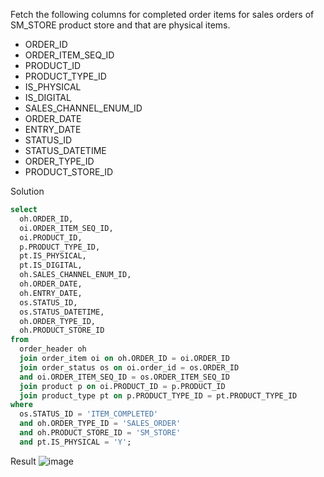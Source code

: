 Fetch the following columns for completed order items for sales orders of SM_STORE product store and that are physical items.
 - ORDER_ID
 - ORDER_ITEM_SEQ_ID
 - PRODUCT_ID
 - PRODUCT_TYPE_ID
 - IS_PHYSICAL
 - IS_DIGITAL
 - SALES_CHANNEL_ENUM_ID
 - ORDER_DATE
 - ENTRY_DATE
 - STATUS_ID
 - STATUS_DATETIME
 - ORDER_TYPE_ID
 - PRODUCT_STORE_ID 

Solution
```SQL
select 
  oh.ORDER_ID, 
  oi.ORDER_ITEM_SEQ_ID, 
  oi.PRODUCT_ID, 
  p.PRODUCT_TYPE_ID, 
  pt.IS_PHYSICAL, 
  pt.IS_DIGITAL, 
  oh.SALES_CHANNEL_ENUM_ID, 
  oh.ORDER_DATE, 
  oh.ENTRY_DATE, 
  os.STATUS_ID, 
  os.STATUS_DATETIME, 
  oh.ORDER_TYPE_ID, 
  oh.PRODUCT_STORE_ID 
from 
  order_header oh 
  join order_item oi on oh.ORDER_ID = oi.ORDER_ID 
  join order_status os on oi.order_id = os.ORDER_ID 
  and oi.ORDER_ITEM_SEQ_ID = os.ORDER_ITEM_SEQ_ID 
  join product p on oi.PRODUCT_ID = p.PRODUCT_ID 
  join product_type pt on p.PRODUCT_TYPE_ID = pt.PRODUCT_TYPE_ID 
where 
  os.STATUS_ID = 'ITEM_COMPLETED' 
  and oh.ORDER_TYPE_ID = 'SALES_ORDER' 
  and oh.PRODUCT_STORE_ID = 'SM_STORE' 
  and pt.IS_PHYSICAL = 'Y';
```
Result
![image](https://github.com/Nishtha-Jain-1119/SQL-Queries/assets/127538617/7422f2e8-88e1-4e60-ae43-e99ff8fa6264)
